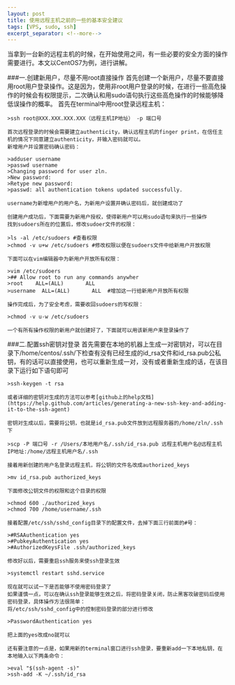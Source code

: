 ```yaml
---
layout: post
title: 使用远程主机之前的一些的基本安全建议
tags: [VPS, sudo, ssh]
excerpt_separator: <!--more-->
---
```

当拿到一台新的远程主机的时候，在开始使用之间，有一些必要的安全方面的操作需要进行。本文以CentOS7为例，进行讲解。
<!--more-->
###一.创建新用户，尽量不用root直接操作
    首先创建一个新用户，尽量不要直接用root用户登录操作。这是因为，使用非root用户登录的时候，在进行一些高危操作的时候会有权限提示，二次确认和用sudo语句执行这些高危操作的时候能够降低误操作的概率。
    首先在terminal中用root登录远程主机：

    >ssh root@XXX.XXX.XXX.XXX（远程主机IP地址） -p 端口号

    首次远程登录的时候会需要建立authenticity，确认远程主机的finger print，在信任主机的情况下同意建立authenticity，并输入密码就可以。
    新增用户并设置密码确认密码：

    >adduser username
    >passwd username
    >Changing password for user zln.
    >New password:
    >Retype new password:
    >passwd: all authentication tokens updated successfully.

    username为新增用户的用户名，为新用户设置并确认密码后，就创建成功了

    创建用户成功后，下面需要为新用户授权，使得新用户可以用sudo语句来执行一些操作
    找到sudoers所在的位置后，修改sudoer文件的权限：

    >ls -al /etc/sudoers #查看权限
    >chmod -v u+w /etc/sudoers #修改权限以便在sudoers文件中给新用户开放权限

    下面可以在vim编辑器中为新用户开放所有权限：

    >vim /etc/sudoers
    >## Allow root to run any commands anywher
    >root    ALL=(ALL)       ALL
    >username  ALL=(ALL)       ALL  #增加这一行给新用户开放所有权限

    操作完成后，为了安全考虑，需要收回sudoers的写权限：

    >chmod -v u-w /etc/sudoers

    一个有所有操作权限的新用户就创建好了，下面就可以用该新用户来登录操作了

###二.配置ssh密钥对登录
    首先需要在本地的机器上生成一对密钥对，可以在目录下/home/centos/.ssh/下检查有没有已经生成的id_rsa文件和id_rsa.pub公私钥，有的话可以直接使用，也可以重新生成一对，没有或者重新生成的话，在该目录下运行如下语句即可

    >ssh-keygen -t rsa

    或者详细的密钥对生成的方法可以参考[github上的help文档](https://help.github.com/articles/generating-a-new-ssh-key-and-adding-it-to-the-ssh-agent)

    密钥对生成以后，需要将公钥，也就是id_rsa.pub文件放到远程服务器的/home/zln/.ssh下

    >scp -P 端口号 -r /Users/本地用户名/.ssh/id_rsa.pub 远程主机用户名@远程主机IP地址:/home/远程主机用户名/.ssh

    接着用新创建的用户名登录远程主机，将公钥的文件名改成authorized_keys

    >mv id_rsa.pub authorized_keys

    下面修改公钥文件的权限和这个目录的权限

    >chmod 600 ./authorized_keys
    >chmod 700 /home/username/.ssh

    接着配置/etc/ssh/sshd_config目录下的配置文件，去掉下面三行前面的#号：

    >#RSAAuthentication yes
    >#PubkeyAuthentication yes
    >#AuthorizedKeysFile .ssh/authorized_keys

    修改好以后，需要重启ssh服务来使ssh登录生效

    >systemctl restart sshd.service

    现在就可以试一下是否能够不使用密码登录了
    如果谨慎一点，可以在确认ssh登录能够生效之后，将密码登录关闭，防止黑客攻破密码后使用密码登录，具体操作方法很简单：
    将/etc/ssh/sshd_config中的控制密码登录的部分进行修改

    >PasswordAuthentication yes

    把上面的yes改成no就可以

    还有要注意的一点是，如果用新的terminal窗口进行ssh登录，要重新add一下本地私钥，在本地输入以下两条命令：

    >eval "$(ssh-agent -s)"
    >ssh-add -K ~/.ssh/id_rsa



